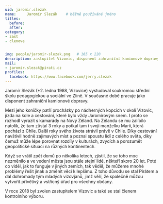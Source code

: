 ```yaml
---
uid: jaromir.slezak
name:     Jaromír Slezák  	# běžně používáné jméno
titles:
  before: 
  after:
category:
- zast
- clenove


img: people/jaromir-slezak.png   # 165 x 220
description: zastupitel Vizovic, disponent zahraniční kamionové dopravy  # kratký popis, max 160 znaků
mail:
- jaromir.slezak@pirati.cz
profiles:
  facebook: https://www.facebook.com/jerry.slezak
---
```


Jaromír Slezák (*2. ledna 1988, Vizovice) vystudoval soukromou střední školu pedagogickou a sociální ve Zlíně. V současné době pracuje jako disponent zahraniční kamionové dopravy.

Mezi jeho koníčky patří procházky po nádherných kopcích v okolí Vizovic, jízda na kole a cestování, které bylo vždy Jaromírovým snem. I proto se rozhodl vyrazit s kamarády na Nový Zéland. Na Zélandu se mu zalíbilo natolik, že tam zůstal 3 roky a potkal tam i svoji manželku Marii, která pochází z Chile. Další roky svého života strávil právě v Chile. Díky cestování navštívil hodně zajímavých míst a poznal spoustu lidí z celého světa, díky čemuž může lépe porovnat rozdíly v kulturách, zvycích a porozumět geopolitické situaci na různých kontinentech. 

Když se vrátil zpět domů po několika letech, zjistil, že se toho moc nezměnilo a ve vedení města jsou stále stejní lidé, někteří skoro 20 let. Poté co viděl, jak to funguje v jiných zemích, tak věděl, že můžeme mnohé problémy řešit jinak a změnit věci k lepšímu. Z toho důvodu se stal Pirátem a dal dohromady tým mladých vizovjanů, jimž věří, že společně můžou vytvořit přívětivý a vstřícný úřad pro všechny občany. 

V roce 2018 byl zvolen zastupitelem Vizovic a také se stal členem kontrolního výboru.
